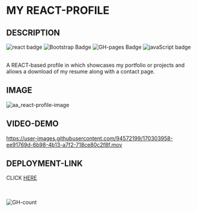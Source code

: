 # MY REACT-PROFILE

## DESCRIPTION
<div id="badges">
    <img src="https://img.shields.io/badge/React-20232A?style=for-the-badge&logo=react&logoColor=61DAFB" alt="react badge"/>
    <img src="https://img.shields.io/badge/Bootstrap-563D7C?style=for-the-badge&logo=bootstrap&logoColor=white" alt="Bootstrap Badge"/>
    <img src="https://img.shields.io/badge/GitHub%20Pages-222222?style=for-the-badge&logo=GitHub%20Pages&logoColor=white" alt="GH-pages Badge"/>
    <img src="https://img.shields.io/badge/JavaScript-323330?style=for-the-badge&logo=javascript&logoColor=F7DF1E" alt="javaScript badge"/>
    <br/>
    <br/>
 </div>
 
 A REACT-based profile in which showcases my portfolio or projects and allows a download of my resume along with a contact page.

## IMAGE
![aa_react-profile-image](https://user-images.githubusercontent.com/94572199/170303885-ffc873a5-0743-431c-af4d-8d49037ea151.png)


## VIDEO-DEMO
https://user-images.githubusercontent.com/94572199/170303958-ee91769d-6b98-4b13-a7f2-718ce80c2f8f.mov


## DEPLOYMENT-LINK
CLICK [HERE](https://andres-abreu.github.io/react-portfolio/)

<div id="badges">
  <br/>
  <br/>
  <img src="https://hits.seeyoufarm.com/api/count/incr/badge.svg?url=https%3A%2F%2Fgithub.com%2F{username}1212%2Fhit-counter" alt="GH-count"/>
  </div>
